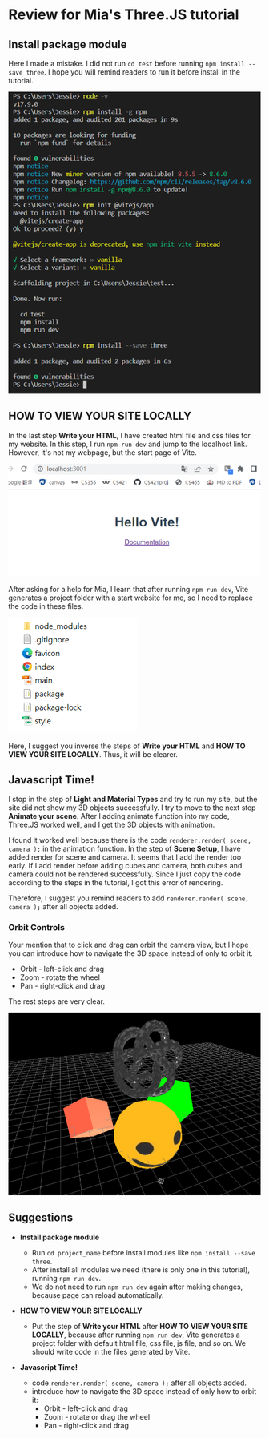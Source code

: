 # Review for Mia's Three.JS tutorial

## Install package module

Here I made a mistake. I did not run ```cd test``` before running ```npm install --save three```. I hope you will remind readers to run it before install in the tutorial.

 ![](1.png)

## HOW TO VIEW YOUR SITE LOCALLY

In the last step **Write your HTML**, I have created html file and css files for my website. In this step, I run ```npm run dev``` and jump to the localhost link. However, it's not my webpage, but the start page of Vite.

 ![](3.png)

After asking for a help for Mia, I learn that after running ```npm run dev```, Vite generates a project folder with a start website for me, so I need to replace the code in these files.

 ![](2.png)

Here, I suggest you inverse the steps of **Write your HTML** and **HOW TO VIEW YOUR SITE LOCALLY**. Thus, it will be clearer.

## Javascript Time!

I stop in the step of **Light and Material Types** and try to run my site, but the site did not show my 3D objects successfully. I try to move to the next step **Animate your scene**. After I adding animate function into my code, Three.JS worked well, and I get the 3D objects with animation. 

I found it worked well because there is the code ```renderer.render( scene, camera );``` in the animation function. In the step of **Scene Setup**, I have added render for scene and camera. It seems that I add the render too early. If I add render before adding cubes and camera, both cubes and camera could not be rendered successfully. Since I just copy the code according to the steps in the tutorial, I got this error of rendering.

Therefore, I suggest you remind readers to add ```renderer.render( scene, camera );``` after all objects added.

### Orbit Controls

Your mention that to click and drag can orbit the camera view, but I hope you can introduce how to navigate the 3D space instead of only to orbit it.

* Orbit - left-click and drag
* Zoom - rotate the wheel
* Pan - right-click and drag

The rest steps are very clear. 

 ![](4.png)

## Suggestions

* **Install package module**
  * Run ```cd project_name``` before install modules like ```npm install --save three```.
  * After install all modules we need (there is only one in this tutorial), running ```npm run dev```.
  * We do not need to run ```npm run dev``` again after making changes, because page can reload automatically.
* **HOW TO VIEW YOUR SITE LOCALLY**
  * Put the step of **Write your HTML** after **HOW TO VIEW YOUR SITE LOCALLY**, because after running ```npm run dev```, Vite generates a project folder with default html file, css file, js file, and so on. We should  write code in the files generated by Vite.

* **Javascript Time!**
  * code ```renderer.render( scene, camera );``` after all objects added.
  * introduce how to navigate the 3D space instead of only how to orbit it:
    * Orbit - left-click and drag
    * Zoom - rotate or drag the wheel
    * Pan - right-click and drag

